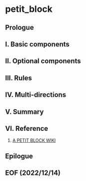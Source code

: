 # petit_block 

## Prologue

## I. Basic components 

## II. Optional components 

## III. Rules 

## IV. Multi-directions 

## V. Summary 

## VI. Reference 
1. [A PETIT BLOCK WIKI](https://petit-block.tumblr.com/)

## Epilogue 

## EOF (2022/12/14)
